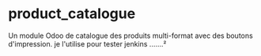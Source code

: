 # product_catalogue

Un module Odoo de catalogue des produits multi-format avec des boutons d'impression. je l'utilise pour tester jenkins .......²

